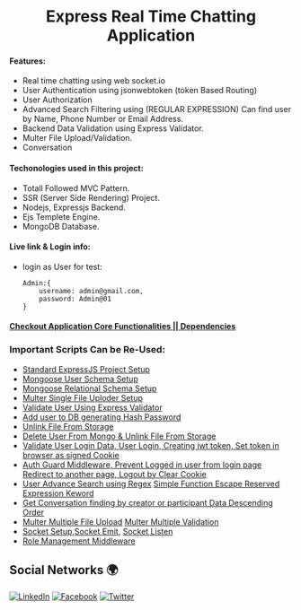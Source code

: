 <h1 align="center"> Express Real Time Chatting Application</h1>

#### Features: 

- Real time chatting using web socket.io
- User Authentication using jsonwebtoken (token Based Routing)
- User Authorization
- Advanced Search Filtering using (REGULAR EXPRESSION) Can find user by Name, Phone Number or Email Address.
- Backend Data Validation using Express Validator. 
- Multer File Upload/Validation.
- Conversation 

#### Techonologies used in this project:

- Totall Followed MVC Pattern.
- SSR (Server Side Rendering) Project.
- Nodejs, Expressjs Backend.
- Ejs Templete Engine.
- MongoDB Database.

#### Live link & Login info:

- login as User for test:

  ```
  Admin:{
      username: admin@gmail.com,
      password: Admin@01
  } 
  ```

#### [Checkout Application Core Functionalities || Dependencies](https://github.com/pronazmul/chat-application-express-mvc/blob/develop/README.md#-core-functionalities--dependencies-used-in-this-project)

### Important Scripts Can be Re-Used:

- [Standard ExpressJS Project Setup](https://github.com/pronazmul/chat-application-express-mvc/commit/0f1495a7282206a86e1d9871320c947ea0054e5d?branch=0f1495a7282206a86e1d9871320c947ea0054e5d&diff=unified#diff-bc37d034bad564583790a46f19d807abfe519c5671395fd494d8cce506c42947)
- [Mongoose User Schema Setup](https://github.com/pronazmul/chat-application-express-mvc/commit/8868e3f48ce4bce469ffdf83711e80190e75144a#diff-02b76ad097626aa9bdb17bafa8349ba6ce878778ddc5db36097d61dcbeb9fb8a)
- [Mongoose Relational Schema Setup](https://github.com/pronazmul/chat-application-express-mvc/commit/3dcbed4aa9cfd51f75961cb18b512f883019c015#diff-6299142beb66cb9e35dd7198caf119f59aa241c4f2f81206660aa9bb4a762875)
- [Multer Single File Uploder Setup](https://github.com/pronazmul/chat-application-express-mvc/commit/09b480c99820a40f15c4f5a20f1792c963137188#diff-faef343e6f12d26a7bc67fdb4af3825ecbe8d4c473d869423c409234e6e79e83)
- [Validate User Using Express Validator](https://github.com/pronazmul/chat-application-express-mvc/commit/59bcec20e4725f48d66afad7ac75f9f21d2dd805#diff-fca9a7b52739dbf7e631a193bcc945c463aac7807ab7b7350b5046d5d825c3a0)
- [Add user to DB generating Hash Password](https://github.com/pronazmul/chat-application-express-mvc/commit/59bcec20e4725f48d66afad7ac75f9f21d2dd805#diff-ef084d73b5eeb973fd3133054fa4b7e6fa1eb0e6ba5f7e74c18c4e1b026959f6)
- [Unlink File From Storage](https://github.com/pronazmul/chat-application-express-mvc/commit/0e2b8ef205fea51ed6fd75b631c16c9d71916d2a#diff-fca9a7b52739dbf7e631a193bcc945c463aac7807ab7b7350b5046d5d825c3a0)
- [Delete User From Mongo & Unlink File From Storage](https://github.com/pronazmul/chat-application-express-mvc/commit/692e1182f03a7718e7eebc32354bca52d79ba9a3#diff-ef084d73b5eeb973fd3133054fa4b7e6fa1eb0e6ba5f7e74c18c4e1b026959f6)
- [Validate User Login Data, User Login, Creating jwt token, Set token in browser as signed Cookie](https://github.com/pronazmul/chat-application-express-mvc/commit/10c7414aed5cd7ddc81864779f4c8e75485ce3fd#diff-dcabf1fe18d0fa6cd619605e444cad53a758daf28a3b6dba45653ea5cd6a9281)
- [Auth Guard Middleware, Prevent Logged in user from login page Redirect to another page, Logout by Clear Cookie](https://github.com/pronazmul/chat-application-express-mvc/commit/e84685552fa461933aaea80413b2c815471bfef5#diff-2b69d0783e0a34964f0a74b1d2b56ca97bef73e7d928c2631599262960ca2c34)
- [User Advance Search using Regex](https://github.com/pronazmul/chat-application-express-mvc/commit/3ff7c19c39254acdc08ce00497ae62aa40b64992#r52446788) [Simple Function Escape Reserved Expression Keword](https://github.com/pronazmul/chat-application-express-mvc/commit/3ff7c19c39254acdc08ce00497ae62aa40b64992#diff-1dc5991826710f804668fd6734292596148812626988e9fd621a8b59bc1e6697)
- [Get Conversation finding by creator or participant Data Descending Order](https://github.com/pronazmul/chat-application-express-mvc/commit/a6a93825be366cd46b475e3ff287df088d21f6cc#r52447371)
- [Multer Multiple File Upload](https://github.com/pronazmul/chat-application-express-mvc/commit/93ef9bae1f28a68d42a70ba253560b513c4e61fc#diff-cd87fcc64595ec3cc418986d985b2642e8fc7106df07509ab0f9f63e5e4cea52) [Multer Multiple Validation](https://github.com/pronazmul/chat-application-express-mvc/commit/93ef9bae1f28a68d42a70ba253560b513c4e61fc#diff-ae80265153c036a16e787150561fbc308f5591ec762c7948eb9931e4263206a8)
- [Socket Setup](https://github.com/pronazmul/chat-application-express-mvc/commit/df262f384d40d89eb1646f7be7838f42d79cb64e#diff-e07d531ac040ce3f40e0ce632ac2a059d7cd60f20e61f78268ac3be015b3b28f),[Socket Emit](https://github.com/pronazmul/chat-application-express-mvc/commit/2acfdd1a75071d304f7e5b08aff8cc1dae695eaf#r52447940), [Socket Listen](https://github.com/pronazmul/chat-application-express-mvc/commit/df262f384d40d89eb1646f7be7838f42d79cb64e#r52448305)
- [Role Management Middleware](https://github.com/pronazmul/chat-application-express-mvc/commit/294d8970125cfb23a234e97cbff73b481b6c00df#diff-2b69d0783e0a34964f0a74b1d2b56ca97bef73e7d928c2631599262960ca2c34)

<h2>Social Networks 🌍</h2>

[![LinkedIn][linkedin-shield]][linkedin-url]
[![Facebook][facebook-shield]][facebook-url]
[![Twitter][twitter-shield]][twitter-url]

<!-- MARKDOWN LINKS & IMAGES -->

[facebook-shield]: https://img.shields.io/badge/-Facebook-black.svg?style=flat-square&logo=facebook&color=555&logoColor=white
[facebook-url]: https://www.facebook.com/devnazmul
[twitter-shield]: https://img.shields.io/badge/-Twitter-black.svg?style=flat-square&logo=twitter&color=555&logoColor=white
[twitter-url]: https://twitter.com/pronazmul
[linkedin-shield]: https://img.shields.io/badge/-LinkedIn-black.svg?style=flat-square&logo=linkedin&colorB=555
[linkedin-url]: https://www.linkedin.com/in/pronazmul/
